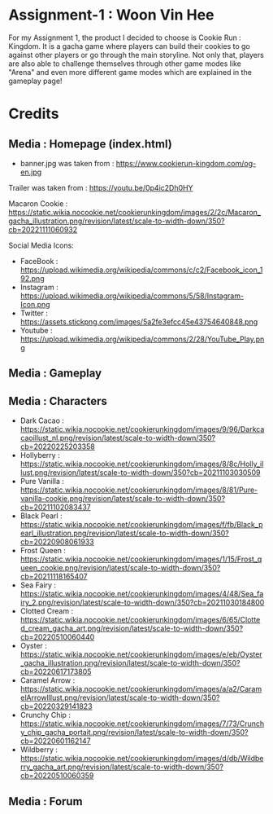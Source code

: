 # Assignment-1 : Woon Vin Hee

For my Assignment 1, the product I decided to choose is Cookie Run : Kingdom. It is a gacha game where players can build their cookies to go against other players or go through the main storyline. Not only that, players are also able to challenge themselves through other game modes like "Arena" and even more different game modes which are explained in the gameplay page!

# Credits

## Media : Homepage (index.html)

- banner.jpg was taken from : https://www.cookierun-kingdom.com/og-en.jpg

Trailer was taken from : https://youtu.be/0p4ic2Dh0HY

Macaron Cookie : https://static.wikia.nocookie.net/cookierunkingdom/images/2/2c/Macaron_gacha_illustration.png/revision/latest/scale-to-width-down/350?cb=20221111060932

Social Media Icons:

- FaceBook : https://upload.wikimedia.org/wikipedia/commons/c/c2/Facebook_icon_192.png
- Instagram : https://upload.wikimedia.org/wikipedia/commons/5/58/Instagram-Icon.png
- Twitter : https://assets.stickpng.com/images/5a2fe3efcc45e43754640848.png
- Youtube : https://upload.wikimedia.org/wikipedia/commons/2/28/YouTube_Play.png

## Media : Gameplay

## Media : Characters

- Dark Cacao : https://static.wikia.nocookie.net/cookierunkingdom/images/9/96/Darkcacaoillust_nl.png/revision/latest/scale-to-width-down/350?cb=20220225203358
- Hollyberry : https://static.wikia.nocookie.net/cookierunkingdom/images/8/8c/Holly_illust.png/revision/latest/scale-to-width-down/350?cb=20211103030509
- Pure Vanilla : https://static.wikia.nocookie.net/cookierunkingdom/images/8/81/Pure-vanilla-cookie.png/revision/latest/scale-to-width-down/350?cb=20211102083437
- Black Pearl : https://static.wikia.nocookie.net/cookierunkingdom/images/f/fb/Black_pearl_illustration.png/revision/latest/scale-to-width-down/350?cb=20220908061933
- Frost Queen : https://static.wikia.nocookie.net/cookierunkingdom/images/1/15/Frost_queen_cookie.png/revision/latest/scale-to-width-down/350?cb=20211118165407
- Sea Fairy : https://static.wikia.nocookie.net/cookierunkingdom/images/4/48/Sea_fairy_2.png/revision/latest/scale-to-width-down/350?cb=20211030184800
- Clotted Cream : https://static.wikia.nocookie.net/cookierunkingdom/images/6/65/Clotted_cream_gacha_art.png/revision/latest/scale-to-width-down/350?cb=20220510060440
- Oyster : https://static.wikia.nocookie.net/cookierunkingdom/images/e/eb/Oyster_gacha_illustration.png/revision/latest/scale-to-width-down/350?cb=20220617173805
- Caramel Arrow : https://static.wikia.nocookie.net/cookierunkingdom/images/a/a2/CaramelArrowIllust.png/revision/latest/scale-to-width-down/350?cb=20220329141823
- Crunchy Chip : https://static.wikia.nocookie.net/cookierunkingdom/images/7/73/Crunchy_chip_gacha_portait.png/revision/latest/scale-to-width-down/350?cb=20220601162147
- Wildberry : https://static.wikia.nocookie.net/cookierunkingdom/images/d/db/Wildberry_gacha_art.png/revision/latest/scale-to-width-down/350?cb=20220510060359

## Media : Forum
